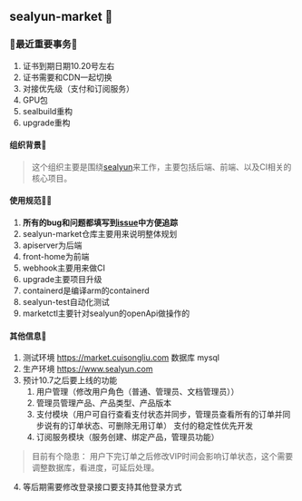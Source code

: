## sealyun-market 👋

<!--

**Here are some ideas to get you started:**

🙋‍♀️ A short introduction - what is your organization all about?
🌈 Contribution guidelines - how can the community get involved?
👩‍💻 Useful resources - where can the community find your docs? Is there anything else the community should know?
🍿 Fun facts - what does your team eat for breakfast?
🧙 Remember, you can do mighty things with the power of [Markdown](https://guides.github.com/features/mastering-markdown/)
-->
### 🧙最近重要事务🧙

1. 证书到期日期10.20号左右
2. 证书需要和CDN一起切换
3. 对接优先级（支付和订阅服务）
4. GPU包
5. sealbuild重构
6. upgrade重构

#### 组织背景🌈

> 这个组织主要是围绕[sealyun](www.sealyun.com)来工作，主要包括后端、前端、以及CI相关的核心项目。

#### 使用规范👩‍💻

1. **所有的bug和问题都填写到[issue](https://github.com/sealyun-market/issues/issues)中方便追踪**
2. sealyun-market仓库主要用来说明整体规划
3. apiserver为后端
4. front-home为前端
5. webhook主要用来做CI
6. upgrade主要项目升级
7. containerd是编译arm的containerd
8. sealyun-test自动化测试
9. marketctl主要针对sealyun的openApi做操作的

#### 其他信息🍿


1. 测试环境 https://market.cuisongliu.com  数据库 mysql 
2. 生产环境 https://www.sealyun.com
3. 预计10.7之后要上线的功能
	1. 用户管理（修改用户角色（普通、管理员、文档管理员））
	2. 管理员管理产品、产品类型、产品版本
	3. 支付模块（用户可自行查看支付状态并同步，管理员查看所有的订单并同步说有的订单状态、可删除无用订单） 支付的稳定性优先开发
	4. 订阅服务模块（服务创建、绑定产品，管理员功能）
  > 目前有个隐患： 用户下完订单之后修改VIP时间会影响订单状态，这个需要调整数据库，看进度，可延后处理。
4. 等后期需要修改登录接口要支持其他登录方式  
